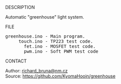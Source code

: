 
DESCRIPTION

Automatic "greenhouse" light system.

FILE

<pre>
greenhouse.ino - Main program.
     touch.ino - TP223 test code.
       fet.ino - MOSFET test code.
       pwm.ino - Soft PWM test code
</pre>

CONTACT

Author: richard_bruna@nm.cz<br>
Source: https://github.com/KyomaHooin/greenhouse

